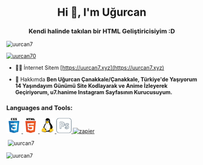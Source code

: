 <h1 align="center">Hi 👋, I'm Uğurcan</h1>
<h3 align="center">Kendi halinde takılan bir HTML Geliştiricisiyim :D</h3>

<p align="left"> <img src="https://komarev.com/ghpvc/?username=uurcan7&label=Profilin%20g%C3%B6r%C3%BCnt%C3%BClenme%20say%C4%B1s%C4%B1&color=fe7e9e&style=flat" alt="uurcan7" /> </p>

<p align="left"> <a href="https://twitter.com/uurcan70" target="blank"><img src="https://img.shields.io/twitter/follow/uurcan70?logo=twitter&style=for-the-badge" alt="uurcan70" /></a> </p>

- 👨‍💻 İnternet Sitem [https://uurcan7.xyz](https://uurcan7.xyz)

- 💬 Hakkımda **Ben Uğurcan Çanakkale/Çanakkale, Türkiye'de Yaşıyorum 14 Yaşındayım Günümü Site Kodlayarak ve Anime İzleyerek Geçiriyorum, u7.hanime Instagram Sayfasının Kurucusuyum.**





<h3 align="left">Languages and Tools:</h3>
<p align="left"> <a href="https://www.w3schools.com/css/" target="_blank"> <img src="https://raw.githubusercontent.com/devicons/devicon/master/icons/css3/css3-original-wordmark.svg" alt="css3" width="40" height="40"/> </a> <a href="https://www.w3.org/html/" target="_blank"> <img src="https://raw.githubusercontent.com/devicons/devicon/master/icons/html5/html5-original-wordmark.svg" alt="html5" width="40" height="40"/> </a> <a href="https://www.linux.org/" target="_blank"> <img src="https://raw.githubusercontent.com/devicons/devicon/master/icons/linux/linux-original.svg" alt="linux" width="40" height="40"/> </a> <a href="https://www.photoshop.com/en" target="_blank"> <img src="https://raw.githubusercontent.com/devicons/devicon/master/icons/photoshop/photoshop-line.svg" alt="photoshop" width="40" height="40"/> </a> <a href="https://zapier.com" target="_blank"> <img src="https://www.vectorlogo.zone/logos/zapier/zapier-icon.svg" alt="zapier" width="40" height="40"/> </a> </p>

<p>&nbsp;<img align="center" src="https://github-readme-stats.vercel.app/api?username=uurcan7&show_icons=true&theme=dark&title_color=fe7e9e&text_color=fe7e9e&locale=tr" alt="uurcan7" /></p>

<p><img align="center" src="https://github-readme-streak-stats.herokuapp.com/?user=uurcan7&theme=dark" alt="uurcan7" /></p>
